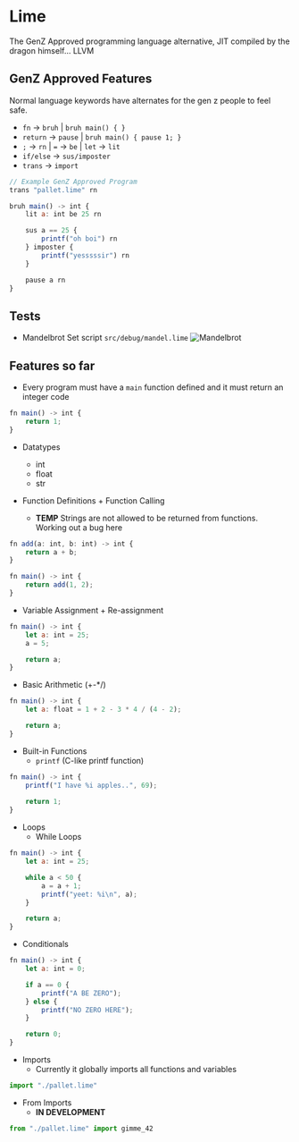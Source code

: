 # Lime
The GenZ Approved programming language alternative, JIT compiled by the dragon himself... LLVM

## GenZ Approved Features
Normal language keywords have alternates for the gen z people to feel safe.
- `fn` -> `bruh` | `bruh main() { }`
- `return` -> `pause` | `bruh main() { pause 1; }`
- `;` -> `rn` | `=` -> `be` | `let` -> `lit`
- `if/else` -> `sus/imposter`
- `trans` -> `import`
```js
// Example GenZ Approved Program
trans "pallet.lime" rn

bruh main() -> int {
    lit a: int be 25 rn

    sus a == 25 {
        printf("oh boi") rn
    } imposter {
        printf("yesssssir") rn
    }

    pause a rn
}
```

## Tests
- Mandelbrot Set script `src/debug/mandel.lime`
![Mandelbrot](mandel_example.png)

## Features so far
- Every program must have a `main` function defined and it must return an integer code
```js
fn main() -> int {
    return 1;
}
```

- Datatypes
    - int
    - float
    - str

- Function Definitions + Function Calling
    - **TEMP** Strings are not allowed to be returned from functions. Working out a bug here
```js
fn add(a: int, b: int) -> int {
    return a + b;
}

fn main() -> int {
    return add(1, 2);
}
```

- Variable Assignment + Re-assignment
```js
fn main() -> int {
    let a: int = 25;
    a = 5;

    return a;
}
```

- Basic Arithmetic (+-*/)
```js
fn main() -> int {
    let a: float = 1 + 2 - 3 * 4 / (4 - 2);

    return a;
}
```

- Built-in Functions
    - `printf` (C-like printf function)
```js
fn main() -> int {
    printf("I have %i apples..", 69);
    
    return 1;
}
```

- Loops
    - While Loops
```js
fn main() -> int {
    let a: int = 25;

    while a < 50 {
        a = a + 1;
        printf("yeet: %i\n", a);
    }

    return a;
}
```

- Conditionals
```js
fn main() -> int {
    let a: int = 0;

    if a == 0 {
        printf("A BE ZERO");
    } else {
        printf("NO ZERO HERE");
    }

    return 0;
}
```

- Imports
    - Currently it globally imports all functions and variables
```js
import "./pallet.lime"
```

- From Imports
    - **IN DEVELOPMENT**
```js
from "./pallet.lime" import gimme_42
```
